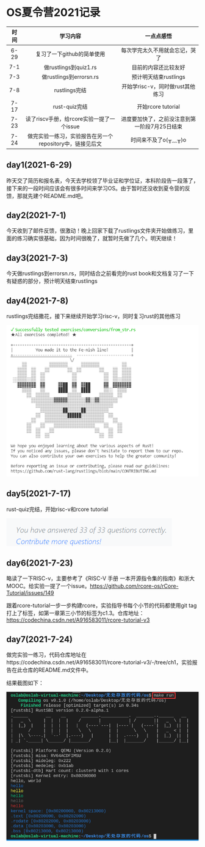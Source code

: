 # OS夏令营2021记录



|时间| 学习内容                   | 一点点感悟                     |
| :------------------------: | :------------------------: | :----------------------------: |
|6-29| 复习了一下github的简单使用 | 每次学完太久不用就会忘记，哭了 |
|7-1|做rustlings到quiz1.rs|目前的内容还比较友好|
|7-3|做rustlings到errorsn.rs|预计明天结束rustlings|
|7-8|rustlings完结|开始学risc-v，同时做rust其他练习|
|7-17|rust-quiz完结|开始rcore tutorial|
|7-23|读了riscv手册，给rcore实验一提了一个issue|进度要加快了，之前没注意到第一阶段7月25日结束|
|7-24|做完实验一练习，实验报告在另一个repository中，链接见后文|时间来不及了o(╥﹏╥)o|

## day1(2021-6-29)

昨天交了简历和报名表，今天去学校领了毕业证和学位证，本科阶段告一段落了，接下来的一段时间应该会有很多时间来学习OS。由于暂时还没收到夏令营的反馈，那就先建个README.md吧。

## day2(2021-7-1)

今天收到了邮件反馈，很激动！晚上回家下载了rustlings文件夹开始做练习，里面的练习确实很基础，因为时间很晚了，就暂时先做了几个。明天继续！

## day3(2021-7-3)

今天做rustlings到errorsn.rs，同时结合之前看完的rust book和文档复习了一下有疑惑的部分，预计明天结束rustlings

## day4(2021-7-8)

rustlings完结撒花，接下来继续开始学习risc-v，同时复习rust的其他练习

![](rustlings完结撒花.png)

## day5(2021-7-17)

rust-quiz完结，开始risc-v和rcore tutorial

![](rust-quiz完结.png)



## day6(2021-7-23)

略读了一下RISC-v，主要参考了《RISC-V 手册 一本开源指令集的指南》和浙大MOOC。给实验一提了一个issue。https://github.com/rcore-os/rCore-Tutorial/issues/149

跟着rcore-tutorial一步一步构建rcore，实验指导书每个小节的代码都使用git tag打上了标签，如第一章第三小节的标签为c1.3。仓库地址：https://codechina.csdn.net/A916583011/rcore-tutorial-v3



## day7(2021-7-24)

做完实验一练习，代码仓库地址在https://codechina.csdn.net/A916583011/rcore-tutorial-v3/-/tree/ch1，实验报告在此仓库的README.md文件中。

结果截图如下：

![](实验一练习截图.png)
